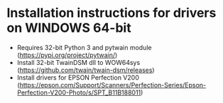 # Installation instructions for drivers on WINDOWS 64-bit
* Requires 32-bit Python 3 and pytwain module (https://pypi.org/project/pytwain/)
* Install 32-bit TwainDSM dll to WOW64sys (https://github.com/twain/twain-dsm/releases)
* Install drivers for EPSON Perfection V200 (https://epson.com/Support/Scanners/Perfection-Series/Epson-Perfection-V200-Photo/s/SPT_B11B188011)
